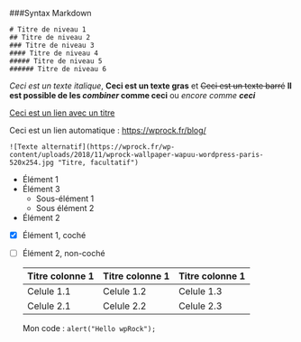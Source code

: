 ###Syntax Markdown

    # Titre de niveau 1
    ## Titre de niveau 2
    ### Titre de niveau 3
    #### Titre de niveau 4
    ##### Titre de niveau 5
    ###### Titre de niveau 6

*Ceci est un texte italique*,  **Ceci est un texte gras** et ~~Ceci est un texte barré~~
**Il est possible de les *combiner* comme ceci** ou *encore comme **ceci***

[Ceci est un lien avec un titre](https://wprock.fr/blog/ "Le titre du lien")

Ceci est un lien automatique : <https://wprock.fr/blog/>

    ![Texte alternatif](https://wprock.fr/wp-content/uploads/2018/11/wprock-wallpaper-wapuu-wordpress-paris-520x254.jpg "Titre, facultatif")

* Élément 1                         
* Élément 3
  * Sous-élément 1
  * Sous élément 2
* Élément 2

- [x] Élément 1, coché
- [ ] Élément 2, non-coché



    Titre colonne 1 | Titre colonne 1 | Titre colonne 1 
     --- | --- | --- 
    Celule 1.1 | Celule 1.2 | Celule 1.3 
    Celule 2.1 | Celule 2.2 | Celule 2.3 

    Mon code : `alert("Hello wpRock");`

